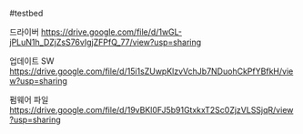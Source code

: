 #testbed

드라이버 https://drive.google.com/file/d/1wGL-jPLuN1h_DZjZsS76vIgjZFPfQ_77/view?usp=sharing

업데이트 SW https://drive.google.com/file/d/15i1sZUwpKlzvVchJb7NDuohCkPfYBfkH/view?usp=sharing

펌웨어 파일 https://drive.google.com/file/d/19vBKl0FJ5b91GtxkxT2Sc0ZjzVLSSjqR/view?usp=sharing
